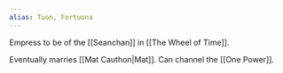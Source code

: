```yaml
---
alias: Tuon, Fortuona
---
```


Empress to be of the [[Seanchan]] in [[The Wheel of Time]].

Eventually marries [[Mat Cauthon|Mat]]. Can channel the [[One Power]].